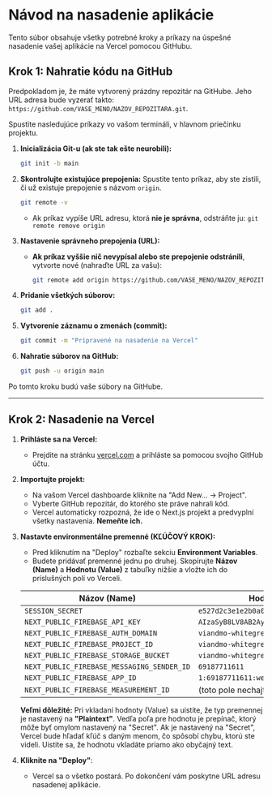 # Návod na nasadenie aplikácie

Tento súbor obsahuje všetky potrebné kroky a príkazy na úspešné nasadenie vašej aplikácie na Vercel pomocou GitHubu.

## Krok 1: Nahratie kódu na GitHub

Predpokladom je, že máte vytvorený prázdny repozitár na GitHube. Jeho URL adresa bude vyzerať takto: `https://github.com/VASE_MENO/NAZOV_REPOZITARA.git`.

Spustite nasledujúce príkazy vo vašom termináli, v hlavnom priečinku projektu.

1.  **Inicializácia Git-u (ak ste tak ešte neurobili):**
    ```bash
    git init -b main
    ```

2.  **Skontrolujte existujúce prepojenia:**
    Spustite tento príkaz, aby ste zistili, či už existuje prepojenie s názvom `origin`.
    ```bash
    git remote -v
    ```
    *   Ak príkaz vypíše URL adresu, ktorá **nie je správna**, odstráňte ju: `git remote remove origin`

3.  **Nastavenie správneho prepojenia (URL):**
    *   **Ak príkaz vyššie nič nevypísal alebo ste prepojenie odstránili**, vytvorte nové (nahraďte URL za vašu):
        ```bash
        git remote add origin https://github.com/VASE_MENO/NAZOV_REPOZITARA.git
        ```

4.  **Pridanie všetkých súborov:**
    ```bash
    git add .
    ```

5.  **Vytvorenie záznamu o zmenách (commit):**
    ```bash
    git commit -m "Pripravené na nasadenie na Vercel"
    ```

6.  **Nahratie súborov na GitHub:**
    ```bash
    git push -u origin main
    ```

Po tomto kroku budú vaše súbory na GitHube.

---

## Krok 2: Nasadenie na Vercel

1.  **Prihláste sa na Vercel:**
    *   Prejdite na stránku [vercel.com](https://vercel.com) a prihláste sa pomocou svojho GitHub účtu.

2.  **Importujte projekt:**
    *   Na vašom Vercel dashboarde kliknite na "Add New... -> Project".
    *   Vyberte GitHub repozitár, do ktorého ste práve nahrali kód.
    *   Vercel automaticky rozpozná, že ide o Next.js projekt a predvyplní všetky nastavenia. **Nemeňte ich.**

3.  **Nastavte environmentálne premenné (KĽÚČOVÝ KROK):**
    *   Pred kliknutím na "Deploy" rozbaľte sekciu **Environment Variables**.
    *   Budete pridávať premenné jednu po druhej. Skopírujte **Názov (Name)** a **Hodnotu (Value)** z tabuľky nižšie a vložte ich do príslušných polí vo Verceli.

    | Názov (Name)                               | Hodnota (Value)                                     |
    | ------------------------------------------ | --------------------------------------------------- |
    | `SESSION_SECRET`                           | `e527d2c3e1e2b0a0a6b4a3a6a9b4a1a6`                    |
    | `NEXT_PUBLIC_FIREBASE_API_KEY`             | `AIzaSyB8LV8AB2AyvU_LWk7Cy9xHtIt3xDP_WUY`          |
    | `NEXT_PUBLIC_FIREBASE_AUTH_DOMAIN`         | `viandmo-whitegreen.firebaseapp.com`                |
    | `NEXT_PUBLIC_FIREBASE_PROJECT_ID`          | `viandmo-whitegreen`                                |
    | `NEXT_PUBLIC_FIREBASE_STORAGE_BUCKET`      | `viandmo-whitegreen.appspot.com`            |
    | `NEXT_PUBLIC_FIREBASE_MESSAGING_SENDER_ID` | `69187711611`                                       |
    | `NEXT_PUBLIC_FIREBASE_APP_ID`              | `1:69187711611:web:74c80cfc777a90405068de`         |
    | `NEXT_PUBLIC_FIREBASE_MEASUREMENT_ID`      | (toto pole nechajte prázdne)                        |

    **Veľmi dôležité:** Pri vkladaní hodnoty (Value) sa uistite, že typ premennej je nastavený na **"Plaintext"**. Vedľa poľa pre hodnotu je prepínač, ktorý môže byť omylom nastavený na "Secret". Ak je nastavený na "Secret", Vercel bude hľadať kľúč s daným menom, čo spôsobí chybu, ktorú ste videli. Uistite sa, že hodnotu vkladáte priamo ako obyčajný text.

4.  **Kliknite na "Deploy"**:
    *   Vercel sa o všetko postará. Po dokončení vám poskytne URL adresu nasadenej aplikácie.
